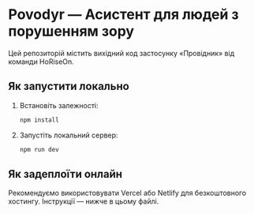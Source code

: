 # Povodyr — Асистент для людей з порушенням зору

Цей репозиторій містить вихідний код застосунку «Провідник» від команди HoRiseOn.

## Як запустити локально

1. Встановіть залежності:
   ```sh
   npm install
   ```
2. Запустіть локальний сервер:
   ```sh
   npm run dev
   ```

## Як задеплоїти онлайн

Рекомендуємо використовувати Vercel або Netlify для безкоштовного хостингу. Інструкції — нижче в цьому файлі.
